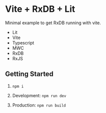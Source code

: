 # Vite + RxDB + Lit

Minimal example to get RxDB running with vite.

- Lit
- Vite
- Typescript
- MWC
- RxDB
- RxJS

## Getting Started

1. `npm i`

2. Development: `npm run dev`

3. Production: `npm run build`